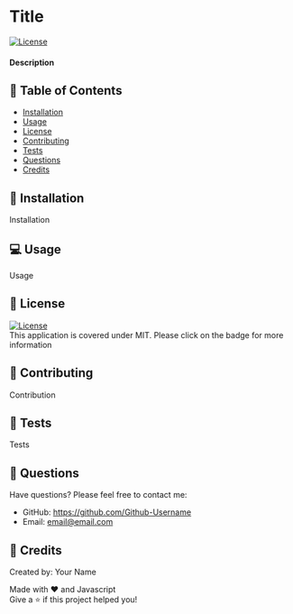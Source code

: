 
# Title        
[![License](https://img.shields.io/badge/license-MIT-yellow.svg)](https://opensource.org/licenses/MIT)

#### Description

## 📄 Table of Contents    

- [Installation](#installation)
- [Usage](#usage)    
- [License](#license)
- [Contributing](#contributing)
- [Tests](#tests)
- [Questions](#questions)
- [Credits](#credits)

## 💾 Installation    

Installation    

## 💻 Usage

Usage    

## 📝 License
[![License](https://img.shields.io/badge/license-MIT-yellow.svg)](https://opensource.org/licenses/MIT)    
This application is covered under MIT. Please click on the badge for more information    

## 🤝 Contributing
Contribution    

## 🧪 Tests
Tests    

## 💬 Questions
Have questions? Please feel free to contact me:    
* GitHub: https://github.com/Github-Username    
* Email: email@email.com    

## 🔖 Credits    
Created by: Your Name 

Made with ❤️ and Javascript    
Give a ⭐ if this project helped you!
  